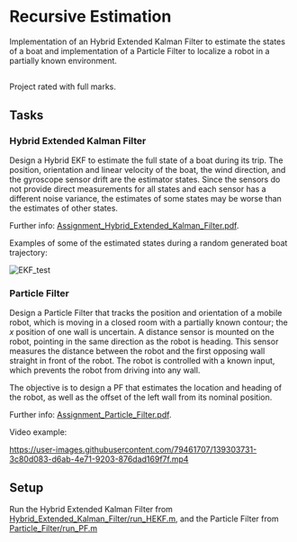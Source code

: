 # Recursive Estimation
Implementation of an Hybrid Extended Kalman Filter to estimate the states of a boat and implementation of a Particle Filter to localize a robot in a partially known environment.

##

Project rated with full marks.

## Tasks

### Hybrid Extended Kalman Filter
Design a Hybrid EKF to estimate the full state of a boat during its trip. The position, orientation and linear velocity of the boat, the wind direction, and the gyroscope sensor drift are the estimator states. Since the sensors do not provide direct measurements for all states and each sensor has a different noise variance, the estimates of some states may be worse than the estimates of other states.  
  
Further info: [Assignment_Hybrid_Extended_Kalman_Filter.pdf](Assignment_Hybrid_Extended_Kalman_Filter.pdf).  
  
Examples of some of the estimated states during a random generated boat trajectory:

![EKF_test](https://user-images.githubusercontent.com/79461707/139303647-5f1d54b5-f994-4f92-a5cc-a3290ff10eed.png)

### Particle Filter
Design a Particle Filter that tracks the position and orientation of a mobile robot, which is moving in a closed room with a partially known contour; the *x* position of one wall is uncertain. A distance sensor is mounted on the robot, pointing in the same direction as the robot is heading. This sensor measures the distance between the robot and the first opposing wall straight in front of the robot. The robot is controlled with a known input, which prevents the robot from driving into any wall.

The objective is to design a PF that estimates the location and heading of the robot, as well as the offset of the left wall from its nominal position.  
  
Further info: [Assignment_Particle_Filter.pdf](Assignment_Particle_Filter.pdf).   
  
Video example: 

https://user-images.githubusercontent.com/79461707/139303731-3c80d083-d6ab-4e71-9203-876dad169f7f.mp4

## Setup
 
Run the Hybrid Extended Kalman Filter from [Hybrid_Extended_Kalman_Filter/run_HEKF.m](Hybrid_Extended_Kalman_Filter/run_HEKF.m), and the Particle Filter from [Particle_Filter/run_PF.m](Particle_Filter/run_PF.m)
